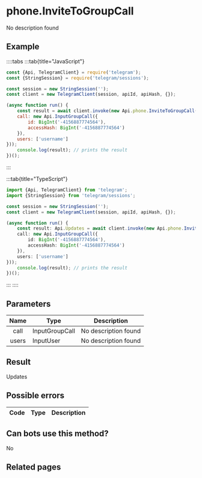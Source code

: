 # phone.InviteToGroupCall

No description found

## Example

::::tabs
:::tab{title="JavaScript"}
```js
const {Api, TelegramClient} = require('telegram');
const {StringSession} = require('telegram/sessions');

const session = new StringSession('');
const client = new TelegramClient(session, apiId, apiHash, {});

(async function run() {
    const result = await client.invoke(new Api.phone.InviteToGroupCall({
    call: new Api.InputGroupCall({
        id: BigInt('-4156887774564'),
        accessHash: BigInt('-4156887774564')
    }),
    users: ['username']
}));
    console.log(result); // prints the result
})();
```
:::

:::tab{title="TypeScript"}
```ts
import {Api, TelegramClient} from 'telegram';
import {StringSession} from 'telegram/sessions';

const session = new StringSession('');
const client = new TelegramClient(session, apiId, apiHash, {});

(async function run() {
    const result: Api.Updates = await client.invoke(new Api.phone.InviteToGroupCall({
    call: new Api.InputGroupCall({
        id: BigInt('-4156887774564'),
        accessHash: BigInt('-4156887774564')
    }),
    users: ['username']
}));
    console.log(result); // prints the result
})();
```
:::
::::



## Parameters

| Name | Type | Description |
| :--: | ---- | ----------- |
|call|InputGroupCall|No description found
|users|InputUser|No description found


## Result

Updates

## Possible errors

| Code | Type | Description |
| :--: | ---- | ----------- |


## Can bots use this method?

No

## Related pages



